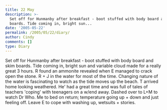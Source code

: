 ```yaml
---
title: 22 May
description: >-
  Set off for Hunmanby after breakfast - boot stuffed with body board and skim
  boards. Tide coming in, bright sun...
date: '2005-05-22'
permalink: /2005/05/22/diary/
author: Cindy
comments: []
type: Diary
---
```


Set off for Hunmanby after breakfast - boot stuffed with body board and skim boards. Tide coming in, bright sun and variable cloud made for a really great 3 hours. R found an ammonite revealed when E managed to crack open the stone. R + J in the water for most of the time. Changing nature of the water is fascinating to watch as the tide moves up the beach. T arrived home looking weathered. He' had a great time and was full of tales of teachers 'coping' with teenagers on a w/end away. Dashed over to L+M to watch Dr Who. Me to bed on return; temperature going up + down and just feeling off. Leave E to cope with washing up, wetsuits + stories.
